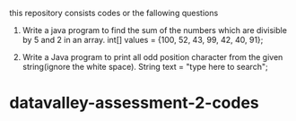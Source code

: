 this repository consists codes or the fallowing questions


1. Write a java program to find the sum of the numbers which are divisible by 5 and 2 in an array.
   int[] values = {100, 52, 43, 99, 42, 40, 91};
 
 
2. Write a Java program to print all odd position character from the given string(ignore the white space).
 	String text = "type here to search";




# datavalley-assessment-2-codes
